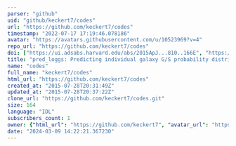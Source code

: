 ```yaml
---
parser: "github"
uid: "github/keckert7/codes"
url: "https://github.com/keckert7/codes"
timestamp: "2022-07-17 17:19:46.078186"
avatar: "https://avatars.githubusercontent.com/u/10523969?v=4"
repo_url: "https://github.com/keckert7/codes"
doi: ["https://ui.adsabs.harvard.edu/abs/2015ApJ...810..166E", "https://ui.adsabs.harvard.edu/abs/2015ApJ...810..166E", "https://ui.adsabs.harvard.edu/abs/2017ascl.soft10024E/abstract"]
title: "pred_loggs: Predicting individual galaxy G/S probability distributions"
name: "codes"
full_name: "keckert7/codes"
html_url: "https://github.com/keckert7/codes"
created_at: "2015-07-28T20:31:49Z"
updated_at: "2015-07-28T20:37:22Z"
clone_url: "https://github.com/keckert7/codes.git"
size: 164
language: "IDL"
subscribers_count: 1
owner: {"html_url": "https://github.com/keckert7", "avatar_url": "https://avatars.githubusercontent.com/u/10523969?v=4", "login": "keckert7", "type": "User"}
date: "2024-03-09 14:22:21.367230"
---
```

